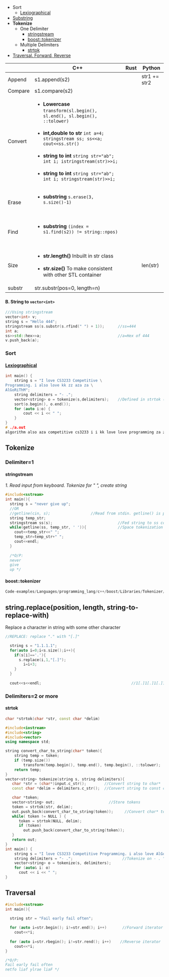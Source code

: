 - Sort
  - [Lexiographical](#lex)
- [Substring](#sub)
- **Tokenize**
  - One Delimiter
    - [stringstream](#ss)
    - [boost::tokenizer](#bt)
  - Multiple Delimiters
    - [strtok](#strt)
- [Traversal. Forward, Reverse](#tra)

||C++|Rust|Python|
|---|---|---|---|
|Append|s1.append(s2)||str1 += str2|
|Compare|s1.compare(s2)|||
|Convert|<ul><li>**Lowercase** `transform(sl.begin(), sl.end(), sl.begin(), ::tolower)`</li> <br> <li>**int,double to str** `int a=4; stringstream ss; ss<<a; cout<<ss.str()`</li> <br> <li>**string to int** `string str="ab"; int i; istringstream(str)>>i;`</li> <br> <li>**string to int** `string str="ab"; int i; stringstream(str)>>i;`</li> </ul>|||
|Erase|<ul><li>**substring** `s.erase(3, s.size()-1)`</li> <br> </ul>|||
|Find|<ul><li>**substring** `(index = s1.find(s2)) != string::npos)`</li> <br> </ul>|||
|Size|<ul><li>**str.length()** Inbuilt in str class</li> <br> <li>**str.size()** To make consistent with other STL container</li></ul>||len(str)|
|substr|str.substr(pos=0, length=n)|||


<a name=ss2></a>
#### B. String to `vector<int>`
```c++
///Using stringstream
vector<int> v;
string s = "Hello 444";
stringstream ss(s.substr(s.rfind(" ") + 1));      //ss=444
int a;
ss>>std::hex>>a;                                  //a=Hex of 444
v.push_back(a);
```

### Sort
<a name=lex></a>
#### [Lexiographical](/DS_Questions/Questions/Strings/Lexicographical)
```c
int main() {
    string s = "I love CS3233 Competitive \
Programming. i also love kk zz aza za \
AlGoRiThM";
    string delimiters = "- .";
    vector<string> o = tokenize(s,delimiters);    //Defined in strtok (/DS_Questions/Questions/Strings/OPERATIONS#strt)
    sort(o.begin(), o.end());
    for (auto i:o) {
        cout << i << " ";
    }
}
# ./a.out
algorithm also aza competitive cs3233 i i kk love love programming za zz
```

## Tokenize
### Delimiter=1
<a name=ss></a>
#### stringstream
*1. Read input from keyboard. Tokenize for " ", create string*
```cpp
#include<sstream>
int main(){
  string s = "never give up";
  //OR
  //getline(cin, s);                  //Read from stdin. getline() is part of header<string> and reads space seperated input string.
  string temp_str;
  stringstream ss(s);                             //Fed string to ss constructor
  while(getline(ss, temp_str, ' ')){              //Space tokenization
    cout<<temp_str<<" ";
    temp_str=temp_str+" ";
    cout<<endl;
  }
  
  /*O/P:
  never
  give
  up */
```
<a name=bt></a>
#### boost::tokenizer
```cpp
Code-examples/Languages/programming_lang/c++/boost/Libraries/Tokenizer/Examples/1.string-from-stdin.md
```

<a name=rep></a>
## string.replace(position, length, string-to-replace-with)
Replace a character in string with some other character
```c
//REPLACE: replace "." with "[.]"

  string s = "1.1.1.1";
  for(auto i=0;i<s.size();i++){
    if(s[i]=='.'){
      s.replace(i,1,"[.]");
        i=i+3;
    }
  }
  
  cout<<s<<endl;                                        //1[.]1[.]1[.]1
```

### Delimiters=2 or more
<a name=strt></a>
#### strtok
```cpp
char *strtok(char *str, const char *delim)

#include<iostream>
#include<string>
#include<vector>
using namespace std;

string convert_char_to_string(char* token){
    string temp = token;
    if (temp.size())
        transform(temp.begin(), temp.end(), temp.begin(), ::tolower);
    return temp;
}
vector<string> tokenize(string s, string delimiters){
   char *str = (char*)input.c_str();        //Convert string to char*
   const char *delim = delimiters.c_str();  //Convert string to const char*

   char *token;
   vector<string> out;                        //Store tokens
   token = strtok(str, delim);
   out.push_back(convert_char_to_string(token));     //Convert char* to string
   while( token != NULL ) {
      token = strtok(NULL, delim);
      if (token)
        out.push_back(convert_char_to_string(token));
   }
   return out;
}
int main() {
    string s = "I love CS3233 Competitive Programming. i also love AlGoRiThM";
    string delimiters = "- .";                      //Tokenize on - . " "
    vector<string> o = tokenize(s, delimiters);
    for (auto& i: o)
      cout << i << " ";
}
```

<a name=tra></a>
## Traversal
```cpp
#include<sstream>
int main(){

  string str = "Fail early fail often";
  
  for (auto i=str.begin(); i!=str.end(); i++)       //Forward iterator
    cout<<*i;
  
  for (auto i=str.rbegin(); i!=str.rend(); i++)    //Reverse iterator     
    cout<<*i;
}

/*O/P:
Fail early fail often
netfo liaf ylrae liaF */
```



